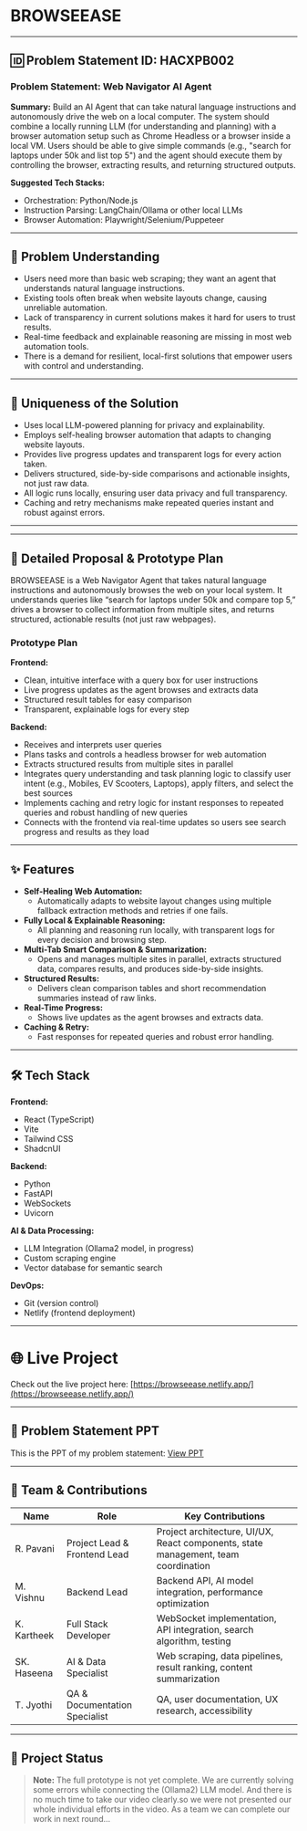 # BROWSEEASE

---
## 🆔 Problem Statement ID: HACXPB002

### Problem Statement: Web Navigator AI Agent

**Summary:**
Build an AI Agent that can take natural language instructions and autonomously drive the web on a local computer. The system should combine a locally running LLM (for understanding and planning) with a browser automation setup such as Chrome Headless or a browser inside a local VM. Users should be able to give simple commands (e.g., "search for laptops under 50k and list top 5") and the agent should execute them by controlling the browser, extracting results, and returning structured outputs.

**Suggested Tech Stacks:**

- Orchestration: Python/Node.js
- Instruction Parsing: LangChain/Ollama or other local LLMs
- Browser Automation: Playwright/Selenium/Puppeteer

---


## 🤔 Problem Understanding
- Users need more than basic web scraping; they want an agent that understands natural language instructions.
- Existing tools often break when website layouts change, causing unreliable automation.
- Lack of transparency in current solutions makes it hard for users to trust results.
- Real-time feedback and explainable reasoning are missing in most web automation tools.
- There is a demand for resilient, local-first solutions that empower users with control and understanding.

---

## 🦄 Uniqueness of the Solution
- Uses local LLM-powered planning for privacy and explainability.
- Employs self-healing browser automation that adapts to changing website layouts.
- Provides live progress updates and transparent logs for every action taken.
- Delivers structured, side-by-side comparisons and actionable insights, not just raw data.
- All logic runs locally, ensuring user data privacy and full transparency.
- Caching and retry mechanisms make repeated queries instant and robust against errors.

---
---

## 🚀 Detailed Proposal & Prototype Plan

BROWSEEASE is a Web Navigator Agent that takes natural language instructions and autonomously browses the web on your local system. It understands queries like “search for laptops under 50k and compare top 5,” drives a browser to collect information from multiple sites, and returns structured, actionable results (not just raw webpages).

### Prototype Plan

**Frontend:**

- Clean, intuitive interface with a query box for user instructions
- Live progress updates as the agent browses and extracts data
- Structured result tables for easy comparison
- Transparent, explainable logs for every step

**Backend:**

- Receives and interprets user queries
- Plans tasks and controls a headless browser for web automation
- Extracts structured results from multiple sites in parallel
- Integrates query understanding and task planning logic to classify user intent (e.g., Mobiles, EV Scooters, Laptops), apply filters, and select the best sources
- Implements caching and retry logic for instant responses to repeated queries and robust handling of new queries
- Connects with the frontend via real-time updates so users see search progress and results as they load

---

## ✨ Features

- **Self-Healing Web Automation:**
  - Automatically adapts to website layout changes using multiple fallback extraction methods and retries if one fails.
- **Fully Local & Explainable Reasoning:**
  - All planning and reasoning run locally, with transparent logs for every decision and browsing step.
- **Multi-Tab Smart Comparison & Summarization:**
  - Opens and manages multiple sites in parallel, extracts structured data, compares results, and produces side-by-side insights.
- **Structured Results:**
  - Delivers clean comparison tables and short recommendation summaries instead of raw links.
- **Real-Time Progress:**
  - Shows live updates as the agent browses and extracts data.
- **Caching & Retry:**
  - Fast responses for repeated queries and robust error handling.

---

## 🛠️ Tech Stack

**Frontend:**

- React (TypeScript)
- Vite
- Tailwind CSS
- ShadcnUI

**Backend:**

- Python
- FastAPI
- WebSockets
- Uvicorn

**AI & Data Processing:**

- LLM Integration (Ollama2 model, in progress)
- Custom scraping engine
- Vector database for semantic search


**DevOps:**

- Git (version control)
- Netlify (frontend deployment)

---

# 🌐 Live Project

Check out the live project here: [https://browseease.netlify.app/](https://browseease.netlify.app/)

---

## 📂 Problem Statement PPT

This is the PPT of my problem statement: [View PPT](https://drive.google.com/file/d/1VAW4MmE0PkdeitL7S2BiRg38Ljq8tHDt/view?usp=drivesdk)

---

## 👥 Team & Contributions

| Name        | Role                          | Key Contributions                                                                  |
| ----------- | ----------------------------- | ---------------------------------------------------------------------------------- |
| R. Pavani   | Project Lead & Frontend Lead  | Project architecture, UI/UX, React components, state management, team coordination |
| M. Vishnu   | Backend Lead                  | Backend API, AI model integration, performance optimization                        |
| K. Kartheek  | Full Stack Developer          | WebSocket implementation, API integration, search algorithm, testing               |
| SK. Haseena | AI & Data Specialist          | Web scraping, data pipelines, result ranking, content summarization                |
| T. Jyothi   | QA & Documentation Specialist | QA, user documentation, UX research, accessibility                                 |

---

## 📢 Project Status

> **Note:** The full prototype is not yet complete. We are currently solving some errors while connecting the (Ollama2) LLM model. And there is no much time to take our video clearly.so we were not presented our whole individual efforts in the video.
As a team we can complete our work in next round...
